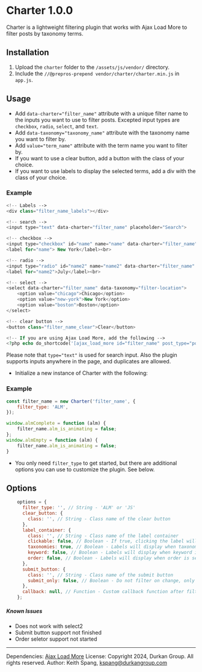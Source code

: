 # Charter 1.0.0

Charter is a lightweight filtering plugin that works with Ajax Load More to filter posts by taxonomy terms.

## Installation

1. Upload the `charter` folder to the `/assets/js/vendor/` directory.
2. Include the `//@prepros-prepend vendor/charter/charter.min.js` in `app.js`.

## Usage

- Add `data-charter="filter_name"` attribute with a unique filter name to the inputs you want to use to filter posts. Excepted input types are `checkbox`, `radio`, `select`, and `text`.
- Add `data-taxonomy="taxonomy_name"` attribute with the taxonomy name you want to filter by.
- Add `value="term_name"` attribute with the term name you want to filter by.
- If you want to use a clear button, add a button with the class of your choice.
- If you want to use labels to display the selected terms, add a div with the class of your choice.

### Example

```php
<!-- Labels -->
<div class="filter_name_labels"></div>

<!-- search -->
<input type="text" data-charter="filter_name" placeholder="Search">

<!-- checkbox -->
<input type="checkbox" id="name" name="name" data-charter="filter_name" data-taxonomy="location" value="new-york">
<label for="name"> New York</label><br>

<!-- radio -->
<input type="radio" id="name2" name="name2" data-charter="filter_name" data-taxonomy="month" value="july">
<label for="name2">July</label><br>

<!-- select -->
<select data-charter="filter_name" data-taxonomy="filter-location">
    <option value="chicago">Chicago</option>
    <option value="new-york">New York</option>
    <option value="boston">Boston</option>
</select>

<!-- clear button -->
<button class="filter_name_clear">Clear</button>

<!-- If you are using Ajax Load More, add the following -->
<?php echo do_shortcode('[ajax_load_more id="filter_name" post_type="post"]'); ?>

```
Please note that `type="text"` is used for search input. Also the plugin supports inputs anywhere in the page, and duplicates are allowed.


- Initialize a new instance of Charter with the following:

### Example

```javascript
const filter_name = new Charter('filter_name', {
    filter_type: 'ALM',
});

window.almComplete = function (alm) {
    filter_name.alm_is_animating = false;
};
window.almEmpty = function (alm) {
    filter_name.alm_is_animating = false;
}
```

- You only need `filter_type` to get started, but there are additional options you can use to customize the plugin. See below.

## Options

```javascript
    options = {
      filter_type: '', // String - 'ALM' or 'JS'
      clear_button: {
        class: '', // String - Class name of the clear button
      },
      label_container: {
        class: '', // String - Class name of the label container
        clickable: false, // Boolean - If true, clicking the label will remove the term
        taxonomies: true, // Boolean - Labels will display when taxonomy is filtered
        keyword: false, // Boolean - Labels will display when keyword is searched
        order: false, // Boolean - Labels will display when order is set
      },
      submit_button: {
        class: '', // String - Class name of the submit button
        submit_only: false, // Boolean - Do not filter on change, only on submit
      },
      callback: null, // Function - Custom callback function after filtering
    };
```


##### Known Issues
- Does not work with select2
- Submit button support not finished
- Order seletor support not started

<hr>

Dependencies: [Ajax Load More](https://connekthq.com/plugins/ajax-load-more/)
License: Copyright 2024, Durkan Group. All rights reserved.
Author: Keith Spang, kspang@durkangroup.com

